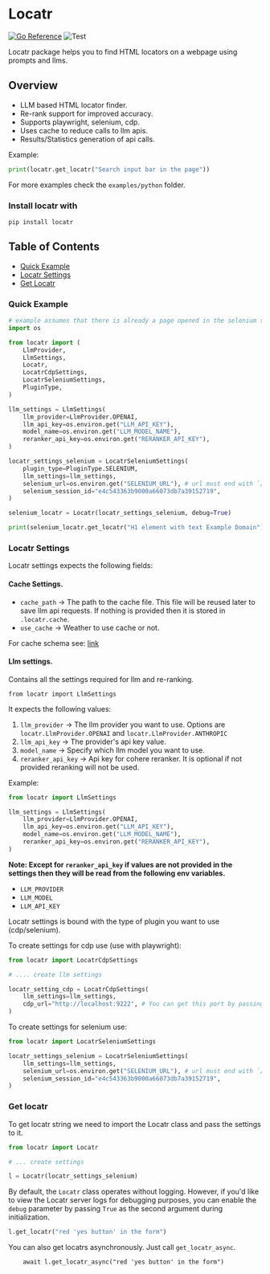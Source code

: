 # Locatr 
[![Go Reference](https://pkg.go.dev/badge/github.com/vertexcover-io/locatr.svg)](https://pkg.go.dev/github.com/vertexcover-io/locatr)
![Test](https://github.com/vertexcover-io/locatr/actions/workflows/test.yaml/badge.svg)

Locatr package helps you to find HTML locators on a webpage using prompts and llms.

## Overview 
- LLM based HTML locator finder.
- Re-rank support for improved accuracy.
- Supports playwright, selenium, cdp.  
- Uses cache to reduce calls to llm apis.
- Results/Statistics generation of api calls.

Example: 

```python
print(locatr.get_locatr("Search input bar in the page"))
```
For more examples check the `examples/python` folder.

### Install locatr with 

```
pip install locatr
```

## Table of Contents

- [ Quick Example ](#quick-example)
- [ Locatr Settings ](#locatr-options)
- [ Get Locatr ](#get-locatr)

### Quick Example

```python
# example assumes that there is already a page opened in the selenium session.
import os

from locatr import (
    LlmProvider,
    LlmSettings,
    Locatr,
    LocatrCdpSettings,
    LocatrSeleniumSettings,
    PluginType,
)

llm_settings = LlmSettings(
    llm_provider=LlmProvider.OPENAI,
    llm_api_key=os.environ.get("LLM_API_KEY"),
    model_name=os.environ.get("LLM_MODEL_NAME"),
    reranker_api_key=os.environ.get("RERANKER_API_KEY"),
)

locatr_settings_selenium = LocatrSeleniumSettings(
    plugin_type=PluginType.SELENIUM,
    llm_settings=llm_settings,
    selenium_url=os.environ.get("SELENIUM_URL"), # url must end with `/wd/hub`
    selenium_session_id="e4c543363b9000a66073db7a39152719",
)

selenium_locatr = Locatr(locatr_settings_selenium, debug=True)

print(selenium_locatr.get_locatr("H1 element with text Example Domain"))

```

### Locatr Settings 

Locatr settings expects the following fields:

#### Cache Settings.

- `cache_path` -> The path to the cache file. This file will be reused later to save llm api requests. If nothing is provided then it is stored in `.locatr.cache`.
- `use_cache` -> Weather to use cache or not.

For cache schema see: [link](../README.md#cache-schema)

#### Llm settings. 

Contains all the settings required for llm and re-ranking.

```
from locatr import LlmSettings
```
It expects the following values: 
1. `llm_provider` -> The llm provider you want to use. Options are `locatr.LlmProvider.OPENAI` and `locatr.LlmProvider.ANTHROPIC`
2. `llm_api_key` -> The provider's api key value.
3. `model_name` -> Specify which llm model you want to use.
4. `reranker_api_key` -> Api key for cohere reranker. It is optional if not provided reranking will not be used.

Example:
```python
from locatr import LlmSettings

llm_settings = LlmSettings(
    llm_provider=LlmProvider.OPENAI,
    llm_api_key=os.environ.get("LLM_API_KEY"),
    model_name=os.environ.get("LLM_MODEL_NAME"),
    reranker_api_key=os.environ.get("RERANKER_API_KEY"),
)
```
**Note: Except for `reranker_api_key` if values are not provided in the settings then they will be read from the following env variables.**
- `LLM_PROVIDER`
- `LLM_MODEL`
- `LLM_API_KEY`

Locatr settings is bound with the type of plugin you want to use (cdp/selenium).

To create settings for cdp use (use with playwright):

```python
from locatr import LocatrCdpSettings

# .... create llm settings

locatr_setting_cdp = LocatrCdpSettings(
    llm_settings=llm_settings,
    cdp_url="http://localhost:9222", # You can get this port by passing the following argument to chromium based browsers: `--remote-debugging-port=9222`
)

```

To create settings for selenium use:

```python
from locatr import LocatrSeleniumSettings

locatr_settings_selenium = LocatrSeleniumSettings(
    llm_settings=llm_settings,
    selenium_url=os.environ.get("SELENIUM_URL"), # url must end with `/wd/hub`
    selenium_session_id="e4c543363b9000a66073db7a39152719",
)
```

### Get locatr

To get locatr string we need to import the Locatr class and pass the settings to it.

```python
from locatr import Locatr

# ... create settings 

l = Locatr(locatr_settings_selenium)
```

By default, the `Locatr` class operates without logging. However, if you'd like to view the Locatr server logs for debugging purposes, you can enable the `debug` parameter by passing `True` as the second argument during initialization.

```python
l.get_locatr("red 'yes button' in the form")
```

You can also get locatrs asynchronously. Just call `get_locatr_async`.

```
    await l.get_locatr_async("red 'yes button' in the form")
```